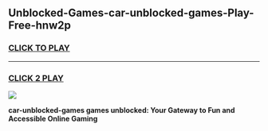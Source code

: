 
## Unblocked-Games-car-unblocked-games-Play-Free-hnw2p
<h3>
<a href="https://premium76.site?title=car-unblocked-games&ref=23A">CLICK TO PLAY</a></h3>
<hr>

<h3>
<a href="https://premium76.site?title=car-unblocked-games&ref=23A">CLICK 2 PLAY</a>
  
</h3>

<a href="https://premium76.site?title=car-unblocked-games&ref=23A"><img src="https://clearcache.store/games.png"></a>


**car-unblocked-games games unblocked: Your Gateway to Fun and Accessible Online Gaming**
